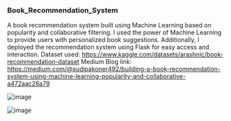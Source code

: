 ### Book_Recommendation_System
A book recommendation system built using Machine Learning based on popularity and collaborative filtering.
I used the power of Machine Learning to provide users with personalized book suggestions. Additionally, I deployed the recommendation system using Flask for easy access and interaction.
Dataset used: https://www.kaggle.com/datasets/arashnic/book-recommendation-dataset
Medium Blog link: https://medium.com/@sudipakoner492/building-a-book-recommendation-system-using-machine-learning-popularity-and-collaborative-a472aac26a79

![image](https://github.com/SUDIPA9002/Book_Recommendation_Sys/assets/87785141/db393dba-1360-4f42-93e7-f25bcda34f49)

![image](https://github.com/SUDIPA9002/Book_Recommendation_Sys/assets/87785141/9d1eada9-75ec-488e-b812-a512807ceb7c)
